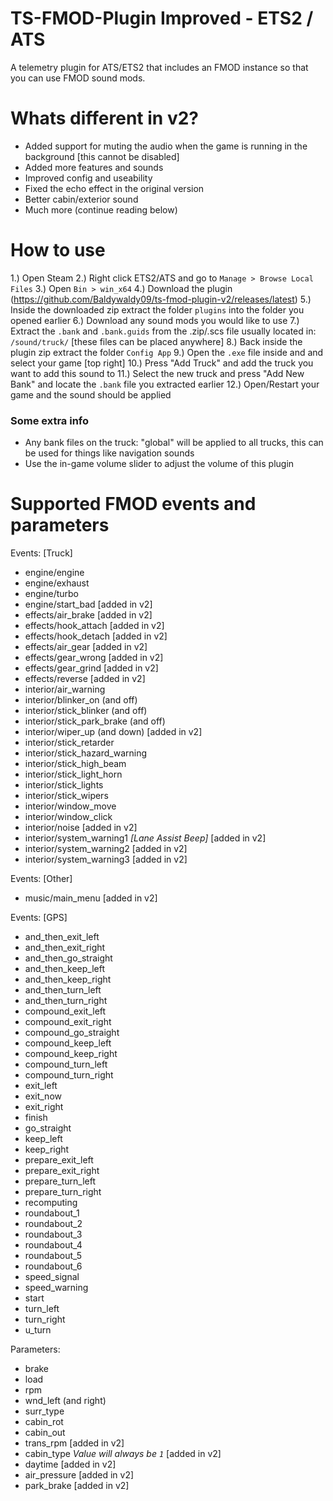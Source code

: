 # TS-FMOD-Plugin Improved - ETS2 / ATS

A telemetry plugin for ATS/ETS2 that includes an FMOD instance so that you can use FMOD sound mods.

# Whats different in v2?
- Added support for muting the audio when the game is running in the background [this cannot be disabled]
- Added more features and sounds
- Improved config and useability
- Fixed the echo effect in the original version
- Better cabin/exterior sound
- Much more (continue reading below)

# How to use
1.) Open Steam
2.) Right click ETS2/ATS and go to `Manage > Browse Local Files`
3.) Open `Bin > win_x64`
4.) Download the plugin (https://github.com/Baldywaldy09/ts-fmod-plugin-v2/releases/latest)
5.) Inside the downloaded zip extract the folder `plugins` into the folder you opened earlier
6.) Download any sound mods you would like to use
7.) Extract the `.bank` and `.bank.guids` from the .zip/.scs file usually located in: `/sound/truck/` [these files can be placed anywhere]
8.) Back inside the plugin zip extract the folder `Config App`
9.) Open the `.exe` file inside and and select your game [top right]
10.) Press "Add Truck" and add the truck you want to add this sound to
11.) Select the new truck and press "Add New Bank" and locate the `.bank` file you extracted earlier
12.) Open/Restart your game and the sound should be applied

### Some extra info
- Any bank files on the truck: "global" will be applied to all trucks, this can be used for things like navigation sounds
- Use the in-game volume slider to adjust the volume of this plugin

# Supported FMOD events and parameters
Events: [Truck]
- engine/engine
- engine/exhaust
- engine/turbo
- engine/start_bad [added in v2]
- effects/air_brake [added in v2]
- effects/hook_attach [added in v2]
- effects/hook_detach [added in v2]
- effects/air_gear [added in v2]
- effects/gear_wrong [added in v2]
- effects/gear_grind [added in v2]
- effects/reverse [added in v2]
- interior/air_warning
- interior/blinker_on (and off)
- interior/stick_blinker (and off)
- interior/stick_park_brake (and off)
- interior/wiper_up (and down) [added in v2]
- interior/stick_retarder
- interior/stick_hazard_warning
- interior/stick_high_beam
- interior/stick_light_horn
- interior/stick_lights
- interior/stick_wipers
- interior/window_move
- interior/window_click
- interior/noise [added in v2]
- interior/system_warning1 *[Lane Assist Beep]* [added in v2]
- interior/system_warning2 [added in v2]
- interior/system_warning3 [added in v2]

Events: [Other]
- music/main_menu [added in v2]

Events: [GPS]
- and_then_exit_left
- and_then_exit_right
- and_then_go_straight
- and_then_keep_left
- and_then_keep_right
- and_then_turn_left
- and_then_turn_right
- compound_exit_left
- compound_exit_right
- compound_go_straight
- compound_keep_left
- compound_keep_right
- compound_turn_left
- compound_turn_right
- exit_left
- exit_now
- exit_right
- finish
- go_straight
- keep_left
- keep_right
- prepare_exit_left
- prepare_exit_right
- prepare_turn_left
- prepare_turn_right
- recomputing
- roundabout_1
- roundabout_2
- roundabout_3
- roundabout_4
- roundabout_5
- roundabout_6
- speed_signal
- speed_warning
- start
- turn_left
- turn_right
- u_turn


Parameters:
- brake
- load
- rpm
- wnd_left (and right)
- surr_type
- cabin_rot
- cabin_out
- trans_rpm [added in v2]
- cabin_type *Value will always be `1`* [added in v2]
- daytime [added in v2]
- air_pressure [added in v2]
- park_brake [added in v2]
